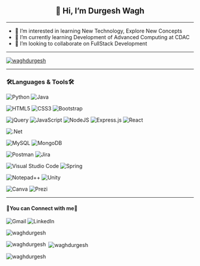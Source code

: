 <h2 align="center">👋 Hi, I’m Durgesh Wagh</h2>

**********

- 👀 I’m interested in learning New Technology, Explore New Concepts
- 🌱 I’m currently learning Development of Advanced Computing at CDAC
- 💞️ I’m looking to collaborate on FullStack Development

***************

<!---
- 📫 You can reach me at [LinekdIn](https://in.linkedin.com/in/durgeshwagh?trk=people-guest_people_search-card)
waghdurgesh/waghdurgesh is a ✨ special ✨ repository because its `README.md` (this file) appears on your GitHub profile.
You can click the Preview link to take a look at your changes.
--->

<p align="left"> <a href="https://github.com/ryo-ma/github-profile-trophy"><img src="https://github-profile-trophy.vercel.app/?username=waghdurgesh" alt="waghdurgesh" /></a> </p>

*******
<h3>🛠️Languages & Tools🛠️</h3>

![Python](https://img.shields.io/badge/python-3670A0?style=for-the-badge&logo=python&logoColor=ffdd54)
![Java](https://img.shields.io/badge/java-%23ED8B00.svg?style=for-the-badge&logo=java&logoColor=white)

![HTML5](https://img.shields.io/badge/html5-%23E34F26.svg?style=for-the-badge&logo=html5&logoColor=white)
![CSS3](https://img.shields.io/badge/css3-%231572B6.svg?style=for-the-badge&logo=css3&logoColor=white)
![Bootstrap](https://img.shields.io/badge/bootstrap-%23563D7C.svg?style=for-the-badge&logo=bootstrap&logoColor=white)

![jQuery](https://img.shields.io/badge/jquery-%230769AD.svg?style=for-the-badge&logo=jquery&logoColor=white)
![JavaScript](https://img.shields.io/badge/javascript-%23323330.svg?style=for-the-badge&logo=javascript&logoColor=%23F7DF1E)
![NodeJS](https://img.shields.io/badge/node.js-6DA55F?style=for-the-badge&logo=node.js&logoColor=white)
![Express.js](https://img.shields.io/badge/express.js-%23404d59.svg?style=for-the-badge&logo=express&logoColor=%2361DAFB)
![React](https://img.shields.io/badge/react-%2320232a.svg?style=for-the-badge&logo=react&logoColor=%2361DAFB)

![.Net](https://img.shields.io/badge/.NET-5C2D91?style=for-the-badge&logo=.net&logoColor=white)

![MySQL](https://img.shields.io/badge/mysql-%2300f.svg?style=for-the-badge&logo=mysql&logoColor=white)
![MongoDB](https://img.shields.io/badge/MongoDB-%234ea94b.svg?style=for-the-badge&logo=mongodb&logoColor=white)

![Postman](https://img.shields.io/badge/Postman-FF6C37?style=for-the-badge&logo=postman&logoColor=white)
![Jira](https://img.shields.io/badge/jira-%230A0FFF.svg?style=for-the-badge&logo=jira&logoColor=white)

![Visual Studio Code](https://img.shields.io/badge/Visual%20Studio%20Code-0078d7.svg?style=for-the-badge&logo=visual-studio-code&logoColor=white)
![Spring](https://img.shields.io/badge/spring-%236DB33F.svg?style=for-the-badge&logo=spring&logoColor=white)

![Notepad++](https://img.shields.io/badge/Notepad++-90E59A.svg?style=for-the-badge&logo=notepad%2b%2b&logoColor=black)
![Unity](https://img.shields.io/badge/unity-%23000000.svg?style=for-the-badge&logo=unity&logoColor=white)

![Canva](https://img.shields.io/badge/Canva-%2300C4CC.svg?style=for-the-badge&logo=Canva&logoColor=white)
![Prezi](https://img.shields.io/badge/Prezi-%23000000.svg?style=for-the-badge&logo=Prezi&logoColor=white)

******

<h4>🔗You can Connect with me🔗</h4>



![Gmail](https://img.shields.io/badge/Gmail-D14836?style=for-the-badge&logo=gmail&logoColor=white)
![LinkedIn](https://in.linkedin.com/in/durgeshwagh)

<p><img align="center" src="https://github-readme-streak-stats.herokuapp.com/?user=waghdurgesh&" alt="waghdurgesh" /></p>
<p><img align="left" src="https://github-readme-stats.vercel.app/api/top-langs?username=waghdurgesh&show_icons=true&locale=en&layout=compact" alt="waghdurgesh" /></p>

<p>&nbsp;<img align="center" src="https://github-readme-stats.vercel.app/api?username=waghdurgesh&show_icons=true&locale=en" alt="waghdurgesh" /></p>




<p align="left"> <img src="https://komarev.com/ghpvc/?username=waghdurgesh&label=Profile%20views&color=0e75b6&style=flat" alt="waghdurgesh" /> </p>






